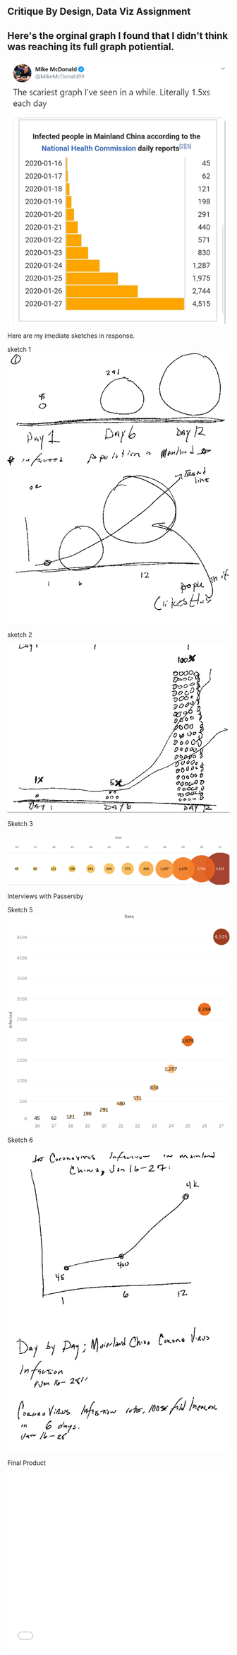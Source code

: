 ## Critique By Design, Data Viz Assignment

Here's the orginal graph I found that I didn't think was reaching its full graph potiential. 
-

![Original Graph Found in the Wild](BadGraph.PNG)


Here are my imediate sketches in response. 

sketch 1
![One](sk1.1.PNG)

sketch 2

![Two](sk1.2.PNG)

Sketch 3

![Three](sk1.png)

Interviews with Passersby 

Sketch 5 
![Four](Sk2.png)

Sketch 6

![Five](skf.PNG)

Final Product

<iframe title="Coronavirus Infection, 100 fold Increase in 12 Days" aria-label="Interactive line chart" id="datawrapper-chart-X4aBG" src="//datawrapper.dwcdn.net/X4aBG/1/" scrolling="no" frameborder="0" style="width: 0; min-width: 100% !important; border: none;" height="400"></iframe><script type="text/javascript">!function(){"use strict";window.addEventListener("message",function(a){if(void 0!==a.data["datawrapper-height"])for(var e in a.data["datawrapper-height"]){var t=document.getElementById("datawrapper-chart-"+e)||document.querySelector("iframe[src*='"+e+"']");t&&(t.style.height=a.data["datawrapper-height"][e]+"px")}})}();
</script>
